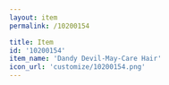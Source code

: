 ```yaml
---
layout: item
permalink: /10200154

title: Item
id: '10200154'
item_name: 'Dandy Devil-May-Care Hair'
icon_url: 'customize/10200154.png'
---
```

